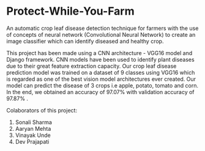 # Protect-While-You-Farm
An automatic crop leaf disease detection technique for farmers with the use of concepts of neural network (Convolutional Neural Network) to create an image classifier which can identify diseased and healthy crop.

This project has been made using a CNN architecture - VGG16 model and Django framework. CNN models have been used to identify plant diseases due to their great feature extraction capacity. Our crop leaf disease prediction model was trained on a dataset of 9 classes using VGG16 which is regarded as one of the best vision model architectures ever created. Our model can predict the disease of 3 crops i.e apple, potato, tomato and corn. In the end, we obtained an accuracy of 97.07% with validation accuracy of 97.87% .

Colaborators of this project:
1. Sonali Sharma
2. Aaryan Mehta
3. Vinayak Unde
4. Dev Prajapati
